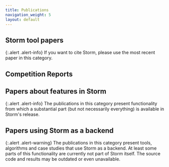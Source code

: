 ```yaml
---
title: Publications
navigation_weight: 5
layout: default
---
```


## Storm tool papers

{:.alert .alert-info}
If you want to cite Storm, please use the most recent paper in this category.

<div id="papers_storm" class="publication_table"></div>

## Competition Reports

<div id="papers_storm_competition" class="publication_table"></div>

## Papers about features in Storm

{:.alert .alert-info}
The publications in this category present functionality from which a substantial part (but not necessarily everything) is available in Storm's release.

<div id="papers_storm_techniques" class="publication_table"></div>

## Papers using Storm as a backend

{:.alert .alert-warning}
The publications in this category present tools, algorithms and case studies that use Storm as a backend. At least some parts of this functionality are currently not part of Storm itself. The source code and results may be outdated or even unavailable.

<div id="papers_use_storm" class="publication_table"></div>
